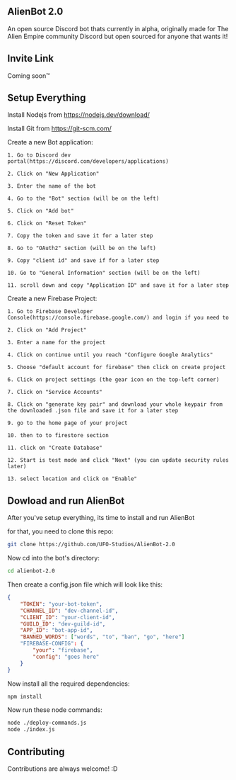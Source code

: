 ## AlienBot 2.0

An open source Discord bot thats currently in alpha, originally made for The Alien Empire community Discord but open sourced for anyone that wants it!
## Invite Link

Coming soon™️
## Setup Everything

Install Nodejs from https://nodejs.dev/download/

Install Git from https://git-scm.com/

Create a new Bot application:

    1. Go to Discord dev portal(https://discord.com/developers/applications)

    2. Click on "New Application"

    3. Enter the name of the bot

    4. Go to the "Bot" section (will be on the left)

    5. Click on "Add bot"

    6. Click on "Reset Token"

    7. Copy the token and save it for a later step

    8. Go to "OAuth2" section (will be on the left)

    9. Copy "client id" and save if for a later step

    10. Go to "General Information" section (will be on the left)

    11. scroll down and copy "Application ID" and save it for a later step

Create a new Firebase Project:

    1. Go to Firebase Developer Console(https://console.firebase.google.com/) and login if you need to

    2. Click on "Add Project"

    3. Enter a name for the project

    4. Click on continue until you reach "Configure Google Analytics"

    5. Choose "default account for firebase" then click on create project

    6. Click on project settings (the gear icon on the top-left corner)

    7. Click on "Service Accounts"

    8. Click on "generate key pair" and download your whole keypair from the downloaded .json file and save it for a later step

    9. go to the home page of your project

    10. then to to firestore section

    11. click on "Create Database"

    12. Start is test mode and click "Next" (you can update security rules later)

    13. select location and click on "Enable"

## Dowload and run AlienBot 

After you've setup everything, its time to install and run AlienBot

for that, you need to clone this repo: 

```bash
git clone https://github.com/UFO-Studios/AlienBot-2.0
```

Now cd into the bot's directory:

```bash
cd alienbot-2.0
```

Then create a config.json file which will look like this:

```json
{
    "TOKEN": "your-bot-token",
    "CHANNEL_ID": "dev-channel-id",
    "CLIENT_ID": "your-client-id",
    "GUILD_ID": "dev-guild-id",
    "APP_ID": "bot-app-id",
    "BANNED_WORDS": ["words", "to", "ban", "go", "here"]
    "FIREBASE-CONFIG": {
        "your": "firebase",
        "config": "goes here"
    }
}
```

Now install all the required dependencies:

```bash
npm install
```

Now run these node commands:

```bash
node ./deploy-commands.js
node ./index.js
```
## Contributing

Contributions are always welcome! :D
